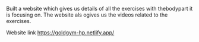 Built a website which gives us details of all the exercises with thebodypart it is focusing on.
The website als ogives us the videos related to the exercises.

Website link https://goldgym-hp.netlify.app/
